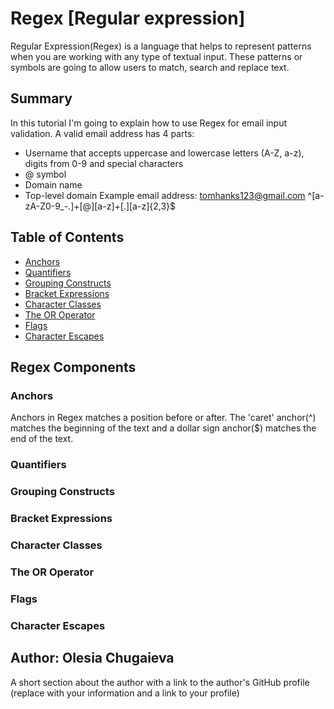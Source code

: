 # Regex [Regular expression]
Regular Expression(Regex) is a language that helps to represent patterns when you are working with any type of textual input.
These patterns or symbols are going to allow users to match, search and replace text.
 
## Summary
In this tutorial I'm going to explain how to use Regex for email input validation. A valid email address has 4 parts:
- Username that accepts uppercase and lowercase letters (A-Z, a-z), digits from 0-9 and special characters
- @ symbol 
- Domain name
- Top-level domain
Example email address: tomhanks123@gmail.com
^[a-zA-Z0-9_\-\.]+[@][a-z]+[\.][a-z]{2,3}$
       

## Table of Contents

- [Anchors](#anchors)
- [Quantifiers](#quantifiers)
- [Grouping Constructs](#grouping-constructs)
- [Bracket Expressions](#bracket-expressions)
- [Character Classes](#character-classes)
- [The OR Operator](#the-or-operator)
- [Flags](#flags)
- [Character Escapes](#character-escapes)

## Regex Components


### Anchors
Anchors in Regex matches a position before or after. The 'caret' anchor(^) matches the beginning of the text and a dollar sign anchor($) matches the end of the text.
### Quantifiers

### Grouping Constructs

### Bracket Expressions

### Character Classes


### The OR Operator

### Flags

### Character Escapes

## Author: Olesia Chugaieva

A short section about the author with a link to the author's GitHub profile (replace with your information and a link to your profile)
